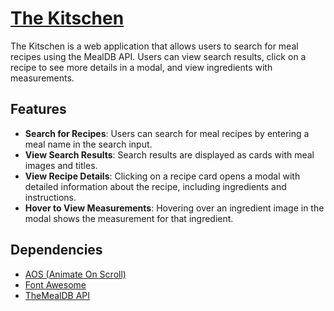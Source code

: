 # [The Kitschen](https://kitschen.tareqitos.com)

The Kitschen is a web application that allows users to search for meal recipes using the MealDB API. Users can view search results, click on a recipe to see more details in a modal, and view ingredients with measurements.

## Features

- **Search for Recipes**: Users can search for meal recipes by entering a meal name in the search input.
- **View Search Results**: Search results are displayed as cards with meal images and titles.
- **View Recipe Details**: Clicking on a recipe card opens a modal with detailed information about the recipe, including ingredients and instructions.
- **Hover to View Measurements**: Hovering over an ingredient image in the modal shows the measurement for that ingredient.

## Dependencies

- [AOS (Animate On Scroll)](https://michalsnik.github.io/aos/)
- [Font Awesome](https://fontawesome.com/)
- [TheMealDB API](https://www.themealdb.com/api.php)
